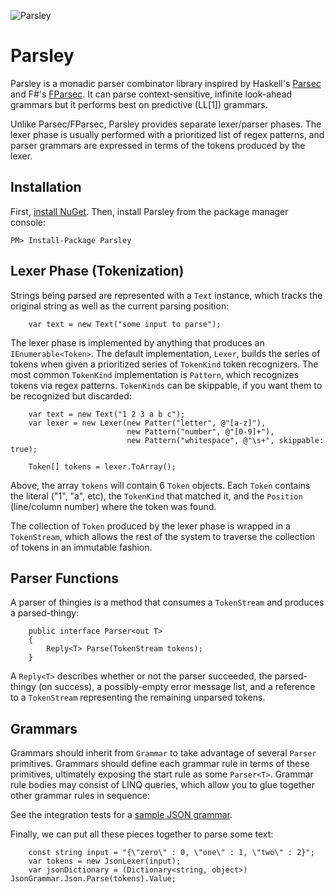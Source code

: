 ![Parsley](https://github.com/plioi/parsley/raw/master/parsley.png)
# Parsley

Parsley is a monadic parser combinator library inspired by Haskell's [Parsec](http://www.haskell.org/haskellwiki/Parsec) and F#'s [FParsec](http://www.quanttec.com/fparsec/).  It can parse context-sensitive, infinite look-ahead grammars but it performs best on predictive (LL[1]) grammars.

Unlike Parsec/FParsec, Parsley provides separate lexer/parser phases.  The lexer phase is usually performed with a prioritized list of regex patterns, and parser grammars are expressed in terms of the tokens produced by the lexer.

## Installation

First, [install NuGet](http://docs.nuget.org/docs/start-here/installing-nuget). Then, install Parsley from the package manager console:

    PM> Install-Package Parsley

## Lexer Phase (Tokenization)

Strings being parsed are represented with a `Text` instance, which tracks the original string as well as the current parsing position:

        var text = new Text("some input to parse");

The lexer phase is implemented by anything that produces an `IEnumerable<Token>`.  The default implementation, `Lexer`, builds the series of tokens when given a prioritized series of `TokenKind` token recognizers.  The most common `TokenKind` implementation is `Pattern`, which recognizes tokens via regex patterns.  `TokenKinds` can be skippable, if you want them to be recognized but discarded:

        var text = new Text("1 2 3 a b c");
        var lexer = new Lexer(new Patter("letter", @"[a-z]"),
                              new Pattern("number", @"[0-9]+"),
                              new Pattern("whitespace", @"\s+", skippable: true);

        Token[] tokens = lexer.ToArray();

Above, the array `tokens` will contain 6 `Token` objects. Each `Token` contains the literal ("1", "a", etc), the `TokenKind` that matched it, and the `Position` (line/column number) where the token was found.

The collection of `Token` produced by the lexer phase is wrapped in a `TokenStream`, which allows the rest of the system to traverse the collection of tokens in an immutable fashion.

## Parser Functions

A parser of thingies is a method that consumes a `TokenStream` and produces a parsed-thingy:

        public interface Parser<out T>
        {
            Reply<T> Parse(TokenStream tokens);
        }

A `Reply<T>` describes whether or not the parser succeeded, the parsed-thingy (on success), a possibly-empty error message list, and a reference to a `TokenStream` representing the remaining unparsed tokens.

## Grammars

Grammars should inherit from `Grammar` to take advantage of several `Parser` primitives.  Grammars should define each grammar rule in terms of these primitives, ultimately exposing the start rule as some `Parser<T>`.  Grammar rule bodies may consist of LINQ queries, which allow you to glue together other grammar rules in sequence:

See the integration tests for a [sample JSON grammar](https://github.com/plioi/parsley/tree/master/src/Parsley.Test/IntegrationTests/Json).

Finally, we can put all these pieces together to parse some text:

        const string input = "{\"zero\" : 0, \"one\" : 1, \"two\" : 2}";
        var tokens = new JsonLexer(input);
        var jsonDictionary = (Dictionary<string, object>) JsonGrammar.Json.Parse(tokens).Value;